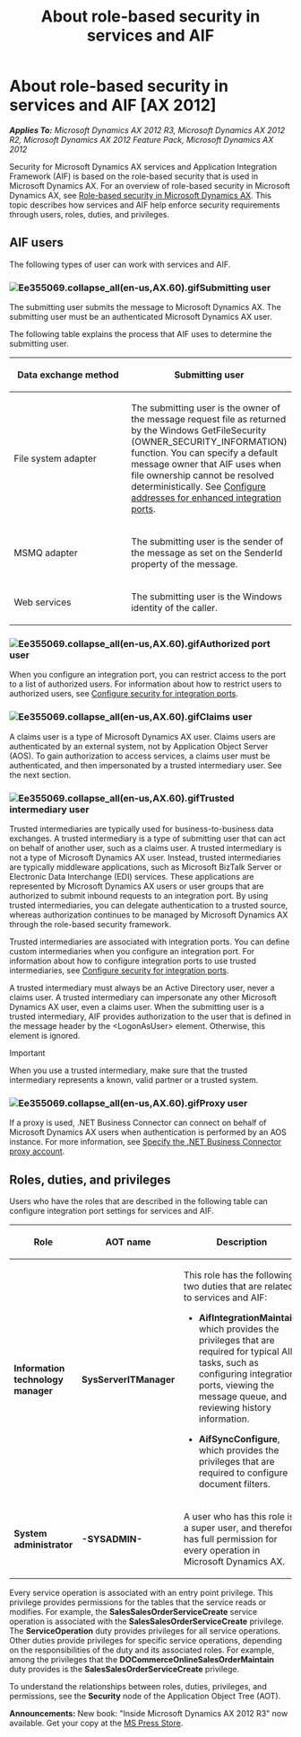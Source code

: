 ﻿---
title: About role-based security in services and AIF
TOCTitle: About role-based security in services and AIF
ms:assetid: 9bf376f8-b07a-4f07-a606-3e2088407a66
ms:mtpsurl: https://technet.microsoft.com/en-us/library/Ee355069(v=AX.60)
ms:contentKeyID: 36941315
ms.date: 05/18/2015
mtps_version: v=AX.60
---

# About role-based security in services and AIF [AX 2012]


_**Applies To:** Microsoft Dynamics AX 2012 R3, Microsoft Dynamics AX 2012 R2, Microsoft Dynamics AX 2012 Feature Pack, Microsoft Dynamics AX 2012_

Security for Microsoft Dynamics AX services and Application Integration Framework (AIF) is based on the role-based security that is used in Microsoft Dynamics AX. For an overview of role-based security in Microsoft Dynamics AX, see [Role-based security in Microsoft Dynamics AX](role-based-security-in-microsoft-dynamics-ax.md). This topic describes how services and AIF help enforce security requirements through users, roles, duties, and privileges.

## AIF users

The following types of user can work with services and AIF.

### ![Ee355069.collapse\_all(en-us,AX.60).gif](images/Gg841655.collapse_all(en-us,AX.60).gif "Ee355069.collapse_all(en-us,AX.60).gif")Submitting user

The submitting user submits the message to Microsoft Dynamics AX. The submitting user must be an authenticated Microsoft Dynamics AX user.

The following table explains the process that AIF uses to determine the submitting user.

<table>
<colgroup>
<col style="width: 50%" />
<col style="width: 50%" />
</colgroup>
<thead>
<tr class="header">
<th><p>Data exchange method</p></th>
<th><p>Submitting user</p></th>
</tr>
</thead>
<tbody>
<tr class="odd">
<td><p>File system adapter</p></td>
<td><p>The submitting user is the owner of the message request file as returned by the Windows GetFileSecurity (OWNER_SECURITY_INFORMATION) function. You can specify a default message owner that AIF uses when file ownership cannot be resolved deterministically. See <a href="configure-addresses-for-enhanced-integration-ports.md">Configure addresses for enhanced integration ports</a>.</p></td>
</tr>
<tr class="even">
<td><p>MSMQ adapter</p></td>
<td><p>The submitting user is the sender of the message as set on the SenderId property of the message.</p></td>
</tr>
<tr class="odd">
<td><p>Web services</p></td>
<td><p>The submitting user is the Windows identity of the caller.</p></td>
</tr>
</tbody>
</table>


### ![Ee355069.collapse\_all(en-us,AX.60).gif](images/Gg841655.collapse_all(en-us,AX.60).gif "Ee355069.collapse_all(en-us,AX.60).gif")Authorized port user

When you configure an integration port, you can restrict access to the port to a list of authorized users. For information about how to restrict users to authorized users, see [Configure security for integration ports](configure-security-for-integration-ports.md).

### ![Ee355069.collapse\_all(en-us,AX.60).gif](images/Gg841655.collapse_all(en-us,AX.60).gif "Ee355069.collapse_all(en-us,AX.60).gif")Claims user

A claims user is a type of Microsoft Dynamics AX user. Claims users are authenticated by an external system, not by Application Object Server (AOS). To gain authorization to access services, a claims user must be authenticated, and then impersonated by a trusted intermediary user. See the next section.

### ![Ee355069.collapse\_all(en-us,AX.60).gif](images/Gg841655.collapse_all(en-us,AX.60).gif "Ee355069.collapse_all(en-us,AX.60).gif")Trusted intermediary user

Trusted intermediaries are typically used for business-to-business data exchanges. A trusted intermediary is a type of submitting user that can act on behalf of another user, such as a claims user. A trusted intermediary is not a type of Microsoft Dynamics AX user. Instead, trusted intermediaries are typically middleware applications, such as Microsoft BizTalk Server or Electronic Data Interchange (EDI) services. These applications are represented by Microsoft Dynamics AX users or user groups that are authorized to submit inbound requests to an integration port. By using trusted intermediaries, you can delegate authentication to a trusted source, whereas authorization continues to be managed by Microsoft Dynamics AX through the role-based security framework.

Trusted intermediaries are associated with integration ports. You can define custom intermediaries when you configure an integration port. For information about how to configure integration ports to use trusted intermediaries, see [Configure security for integration ports](configure-security-for-integration-ports.md).

A trusted intermediary must always be an Active Directory user, never a claims user. A trusted intermediary can impersonate any other Microsoft Dynamics AX user, even a claims user. When the submitting user is a trusted intermediary, AIF provides authorization to the user that is defined in the message header by the \<LogonAsUser\> element. Otherwise, this element is ignored.


> [!IMPORTANT]
> <P>When you use a trusted intermediary, make sure that the trusted intermediary represents a known, valid partner or a trusted system.</P>



### ![Ee355069.collapse\_all(en-us,AX.60).gif](images/Gg841655.collapse_all(en-us,AX.60).gif "Ee355069.collapse_all(en-us,AX.60).gif")Proxy user

If a proxy is used, .NET Business Connector can connect on behalf of Microsoft Dynamics AX users when authentication is performed by an AOS instance. For more information, see [Specify the .NET Business Connector proxy account](specify-the-net-business-connector-proxy-account.md).

## Roles, duties, and privileges

Users who have the roles that are described in the following table can configure integration port settings for services and AIF.

<table>
<colgroup>
<col style="width: 33%" />
<col style="width: 33%" />
<col style="width: 33%" />
</colgroup>
<thead>
<tr class="header">
<th><p>Role</p></th>
<th><p>AOT name</p></th>
<th><p>Description</p></th>
</tr>
</thead>
<tbody>
<tr class="odd">
<td><p><strong>Information technology manager</strong></p></td>
<td><p><strong>SysServerITManager</strong></p></td>
<td><p>This role has the following two duties that are related to services and AIF:</p>
<ul>
<li><p><strong>AifIntegrationMaintain</strong>, which provides the privileges that are required for typical AIF tasks, such as configuring integration ports, viewing the message queue, and reviewing history information.</p></li>
<li><p><strong>AifSyncConfigure</strong>, which provides the privileges that are required to configure document filters.</p></li>
</ul></td>
</tr>
<tr class="even">
<td><p><strong>System administrator</strong></p></td>
<td><p><strong>-SYSADMIN-</strong></p></td>
<td><p>A user who has this role is a super user, and therefore has full permission for every operation in Microsoft Dynamics AX.</p></td>
</tr>
</tbody>
</table>


Every service operation is associated with an entry point privilege. This privilege provides permissions for the tables that the service reads or modifies. For example, the **SalesSalesOrderServiceCreate** service operation is associated with the **SalesSalesOrderServiceCreate** privilege. The **ServiceOperation** duty provides privileges for all service operations. Other duties provide privileges for specific service operations, depending on the responsibilities of the duty and its associated roles. For example, among the privileges that the **DOCommerceOnlineSalesOrderMaintain** duty provides is the **SalesSalesOrderServiceCreate** privilege.

To understand the relationships between roles, duties, privileges, and permissions, see the **Security** node of the Application Object Tree (AOT).

  
**Announcements:** New book: "Inside Microsoft Dynamics AX 2012 R3" now available. Get your copy at the [MS Press Store](https://www.microsoftpressstore.com/store/inside-microsoft-dynamics-ax-2012-r3-9780735685109).

